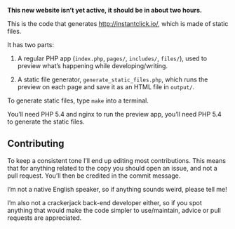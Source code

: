 **This new website isn’t yet active, it should be in about two hours.**

This is the code that generates http://instantclick.io/, which is made of static files.

It has two parts:

1. A regular PHP app (`index.php`, `pages/`, `includes/`, `files/`), used to preview what’s happening while developing/writing.

2. A static file generator, `generate_static_files.php`, which runs the preview on each page and save it as an HTML file in `output/`.

To generate static files, type `make` into a terminal.

You’ll need PHP 5.4 and nginx to run the preview app, you’ll need PHP 5.4 to generate the static files.

## Contributing

To keep a consistent tone I’ll end up editing most contributions. This means that for anything related to the copy you should open an issue, and not a pull request. You’ll then be credited in the commit message.

I’m not a native English speaker, so if anything sounds weird, please tell me!

I’m also not a crackerjack back-end developer either, so if you spot anything that would make the code simpler to use/maintain, advice or pull requests are appreciated.
